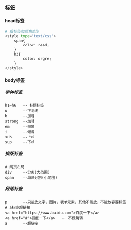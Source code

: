 ### 标签
#### head标签
```python
# 给标签加颜色修饰
<style type="text/css">
    span{
        color: read;
    }
    h3{
        color: orgre;
    }
</style>
```
#### body标签
##### 字体标签
```shell
h1~h6   -- 标题标签
u       --下划线
b       --加粗
strong  --加粗
em      --倾斜
i       --倾斜
sub     --上标
sup     --下标
```
##### 排版标签
```shell
# 网页布局
div     --分割(大范围)
span    --局部分割(小范围)
```
##### 段落标签
```shell
p       --只能放文字，图片，表单元素，其他不能放，不能放容器标签
# a标签超链接
<a href="https://www.baidu.com">百度一下</a>
<a href="#">百度一下</a>   -- 不做跳转
a       --超链接
```